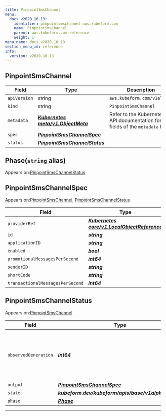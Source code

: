 ```yaml
---
title: PinpointSmsChannel
menu:
  docs_v2020.10.13:
    identifier: pinpointsmschannel-aws.kubeform.com
    name: PinpointSmsChannel
    parent: aws.kubeform.com-reference
    weight: 1
menu_name: docs_v2020.10.13
section_menu_id: reference
info:
  version: v2020.10.13
---
```


## PinpointSmsChannel
| Field | Type | Description |
| ------ | ----- | ----------- |
| `apiVersion` | string | `aws.kubeform.com/v1alpha1` |
|    `kind` | string | `PinpointSmsChannel` |
| `metadata` | ***[Kubernetes meta/v1.ObjectMeta](https://kubernetes.io/docs/reference/generated/kubernetes-api/v1.13/#objectmeta-v1-meta)***|Refer to the Kubernetes API documentation for the fields of the `metadata` field.|
| `spec` | ***[PinpointSmsChannelSpec](#pinpointsmschannelspec)***||
| `status` | ***[PinpointSmsChannelStatus](#pinpointsmschannelstatus)***||
## Phase(`string` alias)

Appears on:[PinpointSmsChannelStatus](#pinpointsmschannelstatus)

## PinpointSmsChannelSpec

Appears on:[PinpointSmsChannel](#pinpointsmschannel), [PinpointSmsChannelStatus](#pinpointsmschannelstatus)

| Field | Type | Description |
| ------ | ----- | ----------- |
| `providerRef` | ***[Kubernetes core/v1.LocalObjectReference](https://kubernetes.io/docs/reference/generated/kubernetes-api/v1.13/#localobjectreference-v1-core)***||
| `id` | ***string***||
| `applicationID` | ***string***||
| `enabled` | ***bool***| ***(Optional)*** |
| `promotionalMessagesPerSecond` | ***int64***| ***(Optional)*** |
| `senderID` | ***string***| ***(Optional)*** |
| `shortCode` | ***string***| ***(Optional)*** |
| `transactionalMessagesPerSecond` | ***int64***| ***(Optional)*** |
## PinpointSmsChannelStatus

Appears on:[PinpointSmsChannel](#pinpointsmschannel)

| Field | Type | Description |
| ------ | ----- | ----------- |
| `observedGeneration` | ***int64***| ***(Optional)*** Resource generation, which is updated on mutation by the API Server.|
| `output` | ***[PinpointSmsChannelSpec](#pinpointsmschannelspec)***| ***(Optional)*** |
| `state` | ***kubeform.dev/kubeform/apis/base/v1alpha1.State***| ***(Optional)*** |
| `phase` | ***[Phase](#phase)***| ***(Optional)*** |
---
